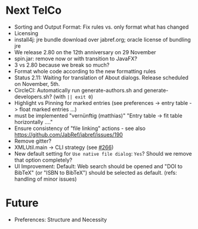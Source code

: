 # Next TelCo

- Sorting and Output Format: Fix rules vs. only format what has changed
- Licensing
- install4j: jre bundle download over jabref.org; oracle license of bundling jre
- We release 2.80 on the 12th anniversary on 29 November
- spin.jar: remove now or with transition to JavaFX?
- 3 vs 2.80 because we break so much?
- Format whole code according to the new formatting rules
- Status 2.11: Waiting for translation of About dialogs. Release scheduled on November, 5th.
- CircleCI: Automatically run generate-authors.sh and generate-developers.sh? (with `|| exit 0`)
- Highlight vs Pinning for marked entries (see preferences -> entry table -> float marked entries ...)
- must be implemented "vernünftig (matthias)" "Entry table -> fit table horizontally ...."
- Ensure consistency of "file linking" actions - see also https://github.com/JabRef/jabref/issues/190
- Remove gitter?
- XMLUtil.main -> CLI strategy (see [#266](https://github.com/JabRef/jabref/pull/266))
- New default setting for `Use native file dialog`: `Yes`? Should we remove that option completely?
- UI Improvement: Default: Web search should be opened and "DOI to BibTeX" (or "ISBN to BibTeX") should be selected as default. (refs: handling of minor issues)

# Future
- Preferences: Structure and Necessity

